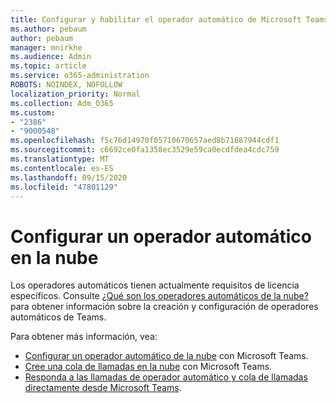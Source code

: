 ```yaml
---
title: Configurar y habilitar el operador automático de Microsoft Teams
ms.author: pebaum
author: pebaum
manager: mnirkhe
ms.audience: Admin
ms.topic: article
ms.service: o365-administration
ROBOTS: NOINDEX, NOFOLLOW
localization_priority: Normal
ms.collection: Adm_O365
ms.custom:
- "2386"
- "9000548"
ms.openlocfilehash: f5c76d14970f05710670657aed8b71887944cdf1
ms.sourcegitcommit: c6692ce0fa1358ec3529e59ca0ecdfdea4cdc759
ms.translationtype: MT
ms.contentlocale: es-ES
ms.lasthandoff: 09/15/2020
ms.locfileid: "47801129"
---
```

# <a name="set-up-a-cloud-auto-attendant"></a>Configurar un operador automático en la nube

Los operadores automáticos tienen actualmente requisitos de licencia específicos. Consulte [¿Qué son los operadores automáticos de la nube?](https://docs.microsoft.com/microsoftteams/what-are-phone-system-auto-attendants) para obtener información sobre la creación y configuración de operadores automáticos de Teams. 

Para obtener más información, vea:

- [Configurar un operador automático de la nube](https://docs.microsoft.com/microsoftteams/create-a-phone-system-auto-attendant) con Microsoft Teams. 
- [Cree una cola de llamadas en la nube](https://docs.microsoft.com/microsoftteams/create-a-phone-system-call-queue) con Microsoft Teams. 
- [Responda a las llamadas de operador automático y cola de llamadas directamente desde Microsoft Teams](https://docs.microsoft.com/microsoftteams/answer-auto-attendant-and-call-queue-calls). 